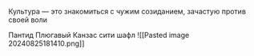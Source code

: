 Культура — это знакомиться с чужим созиданием, зачастую против своей воли

Пантид
Плюгавый
Канзас сити шафл
![[Pasted image 20240825181410.png]]